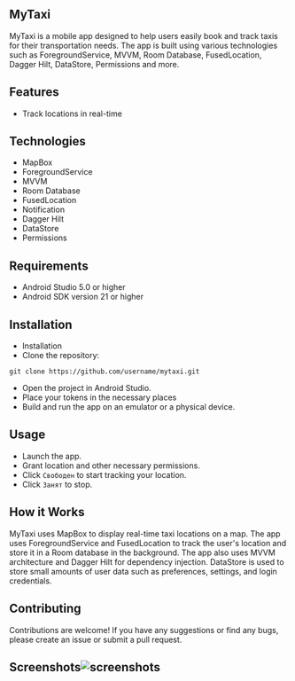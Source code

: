 ## MyTaxi
MyTaxi is a mobile app designed to help users easily book and track taxis for their transportation needs. The app is built using various technologies such as ForegroundService, MVVM, Room Database, FusedLocation, Dagger Hilt, DataStore, Permissions and more.

## Features
- Track locations in real-time

## Technologies
- MapBox
- ForegroundService
- MVVM
- Room Database
- FusedLocation
- Notification
- Dagger Hilt
- DataStore
- Permissions

## Requirements
- Android Studio 5.0 or higher
- Android SDK version 21 or higher

## Installation
- Installation
- Clone the repository:
```
git clone https://github.com/username/mytaxi.git
```
- Open the project in Android Studio.
- Place your tokens in the necessary places
- Build and run the app on an emulator or a physical device.


## Usage
- Launch the app.
- Grant location and other necessary permissions.
- Click ``Свободен`` to start tracking your location.
- Click ``Занят`` to stop.

## How it Works
MyTaxi uses MapBox to display real-time taxi locations on a map. The app uses ForegroundService and FusedLocation to track the user's location and store it in a Room database in the background. The app also uses MVVM architecture and Dagger Hilt for dependency injection. DataStore is used to store small amounts of user data such as preferences, settings, and login credentials.

## Contributing
Contributions are welcome! If you have any suggestions or find any bugs, please create an issue or submit a pull request.
 
## Screenshots![screenshots](https://user-images.githubusercontent.com/76969968/225540268-bb330485-fc81-4077-85d3-880d20e9502f.png)
